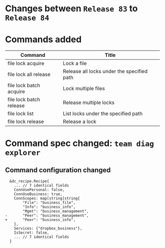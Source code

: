 # Changes between `Release 83` to `Release 84`

# Commands added


| Command                 | Title                                      |
|-------------------------|--------------------------------------------|
| file lock acquire       | Lock a file                                |
| file lock all release   | Release all locks under the specified path |
| file lock batch acquire | Lock multiple files                        |
| file lock batch release | Release multiple locks                     |
| file lock list          | List locks under the specified path        |
| file lock release       | Release a lock                             |



# Command spec changed: `team diag explorer`


## Command configuration changed

```
  &dc_recipe.Recipe{
  	... // 7 identical fields
  	ConnUsePersonal: false,
  	ConnUseBusiness: true,
  	ConnScopes: map[string]string{
  		"File": "business_file",
  		"Info": "business_info",
  		"Mgmt": "business_management",
- 		"Peer": "business_management",
+ 		"Peer": "business_info",
  	},
  	Services: {"dropbox_business"},
  	IsSecret: false,
  	... // 7 identical fields
  }
```
